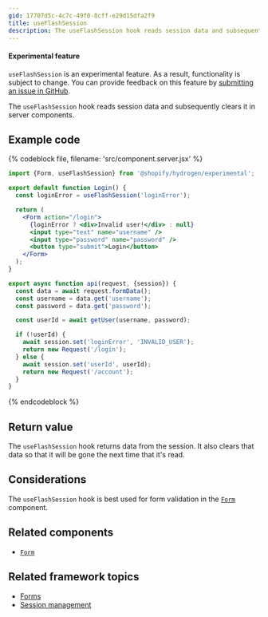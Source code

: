 ```yaml
---
gid: 17707d5c-4c7c-49f0-8cff-e29d15dfa2f9
title: useFlashSession
description: The useFlashSession hook reads session data and subsequently clears it in server components.
---
```


<aside class="note beta">
<h4>Experimental feature</h4>

<p><code>useFlashSession</code> is an experimental feature. As a result, functionality is subject to change. You can provide feedback on this feature by <a href="https://github.com/Shopify/hydrogen/issues">submitting an issue in GitHub</a>.</p>

</aside>

The `useFlashSession` hook reads session data and subsequently clears it in server components.

## Example code

{% codeblock file, filename: 'src/component.server.jsx' %}

```jsx
import {Form, useFlashSession} from '@shopify/hydrogen/experimental';

export default function Login() {
  const loginError = useFlashSession('loginError');

  return (
    <Form action="/login">
      {loginError ? <div>Invalid user!</div> : null}
      <input type="text" name="username" />
      <input type="password" name="password" />
      <button type="submit">Login</button>
    </Form>
  );
}

export async function api(request, {session}) {
  const data = await request.formData();
  const username = data.get('username');
  const password = data.get('password');

  const userId = await getUser(username, password);

  if (!userId) {
    await session.set('loginError', 'INVALID_USER');
    return new Request('/login');
  } else {
    await session.set('userId', userId);
    return new Request('/account');
  }
}
```

{% endcodeblock %}

## Return value

The `useFlashSession` hook returns data from the session. It also clears that data so that it will be gone the next time that it's read.

## Considerations

The `useFlashSession` hook is best used for form validation in the [`Form`](https://shopify.dev/api/hydrogen/components/framework/form) component.

## Related components

- [`Form`](https://shopify.dev/api/hydrogen/components/framework/form)

## Related framework topics

- [Forms](https://shopify.dev/api/hydrogen/components/framework/forms)
- [Session management](https://shopify.dev/custom-storefronts/hydrogen/framework/sessions)

